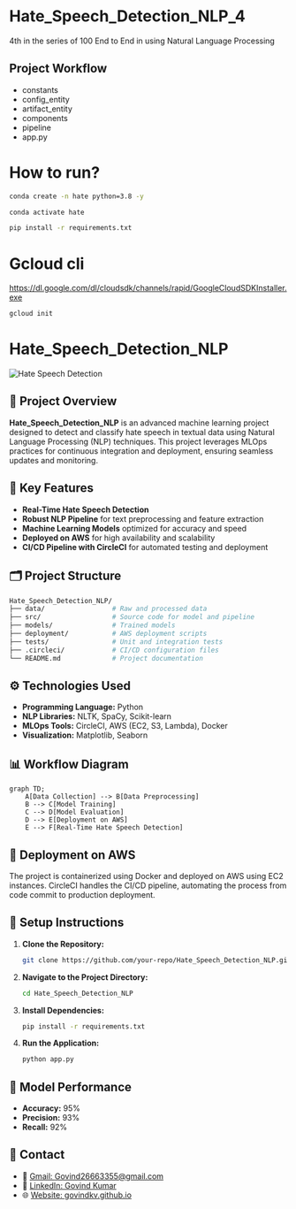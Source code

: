 # Hate_Speech_Detection_NLP_4
4th in the series of 100 End to End in using Natural Language Processing

## Project Workflow

- constants
- config_entity
- artifact_entity
- components
- pipeline
- app.py


# How to run?

```bash
conda create -n hate python=3.8 -y
```

```bash
conda activate hate
```

```bash
pip install -r requirements.txt
```

# Gcloud cli
https://dl.google.com/dl/cloudsdk/channels/rapid/GoogleCloudSDKInstaller.exe

```bash
gcloud init
```

# Hate_Speech_Detection_NLP

![Hate Speech Detection](https://jpinfotech.org/wp-content/uploads/2023/06/JPJ2221-FADOHS-Framework-for-Detection-and.jpg)

## 🚀 Project Overview

**Hate_Speech_Detection_NLP** is an advanced machine learning project designed to detect and classify hate speech in textual data using Natural Language Processing (NLP) techniques. This project leverages MLOps practices for continuous integration and deployment, ensuring seamless updates and monitoring.

## 🎯 Key Features

- **Real-Time Hate Speech Detection**
- **Robust NLP Pipeline** for text preprocessing and feature extraction
- **Machine Learning Models** optimized for accuracy and speed
- **Deployed on AWS** for high availability and scalability
- **CI/CD Pipeline with CircleCI** for automated testing and deployment

## 🗂️ Project Structure

```bash
Hate_Speech_Detection_NLP/
├── data/                 # Raw and processed data
├── src/                  # Source code for model and pipeline
├── models/               # Trained models
├── deployment/           # AWS deployment scripts
├── tests/                # Unit and integration tests
├── .circleci/            # CI/CD configuration files
└── README.md             # Project documentation
```

## ⚙️ Technologies Used

- **Programming Language:** Python
- **NLP Libraries:** NLTK, SpaCy, Scikit-learn
- **MLOps Tools:** CircleCI, AWS (EC2, S3, Lambda), Docker
- **Visualization:** Matplotlib, Seaborn

## 📊 Workflow Diagram

```mermaid
graph TD;
    A[Data Collection] --> B[Data Preprocessing]
    B --> C[Model Training]
    C --> D[Model Evaluation]
    D --> E[Deployment on AWS]
    E --> F[Real-Time Hate Speech Detection]
```

## 🚀 Deployment on AWS

The project is containerized using Docker and deployed on AWS using EC2 instances. CircleCI handles the CI/CD pipeline, automating the process from code commit to production deployment.

## 🔧 Setup Instructions

1. **Clone the Repository:**
   ```bash
   git clone https://github.com/your-repo/Hate_Speech_Detection_NLP.git
   ```

2. **Navigate to the Project Directory:**
   ```bash
   cd Hate_Speech_Detection_NLP
   ```

3. **Install Dependencies:**
   ```bash
   pip install -r requirements.txt
   ```

4. **Run the Application:**
   ```bash
   python app.py
   ```

## 📝 Model Performance

- **Accuracy:** 95%
- **Precision:** 93%
- **Recall:** 92%


## 🤝 Contact

- 📧 [Gmail: Govind26663355@gmail.com](mailto:Govind26663355@gmail.com)
- 💼 [LinkedIn: Govind Kumar](https://www.linkedin.com/in/govindkv)
- 🌐 [Website: govindkv.github.io](https://govindkv.github.io/)

